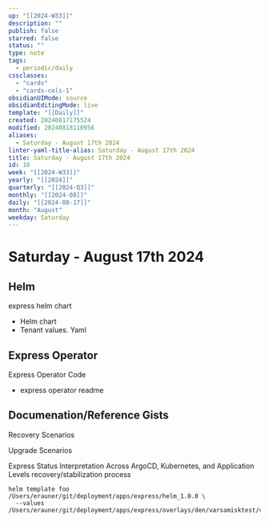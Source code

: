```yaml
---
up: "[[2024-W33]]"
description: ""
publish: false
starred: false
status: ""
type: note
tags:
  - periodic/daily
cssclasses:
  - "cards"
  - "cards-cols-1"
obsidianUIMode: source
obsidianEditingMode: live
template: "[[Daily]]"
created: 20240817175524
modified: 20240818110956
aliases:
  - Saturday - August 17th 2024
linter-yaml-title-alias: Saturday - August 17th 2024
title: Saturday - August 17th 2024
id: 10
week: "[[2024-W33]]"
yearly: "[[2024]]"
quarterly: "[[2024-Q3]]"
monthly: "[[2024-08]]"
daily: "[[2024-08-17]]"
month: "August"
weekday: Saturday
---
```


# Saturday - August 17th 2024

## Helm

express helm chart

- Helm chart
- Tenant values. Yaml

## Express Operator

Express Operator Code

- express operator readme

## Documenation/Reference Gists

Recovery Scenarios

Upgrade Scenarios

Express Status Interpretation Across ArgoCD, Kubernetes, and Application Levels recovery/stabilization process

```
helm template foo /Users/erauner/git/deployment/apps/express/helm_1.0.0 \
  --values /Users/erauner/git/deployment/apps/express/overlays/den/varsamisktest/values.yaml
```
